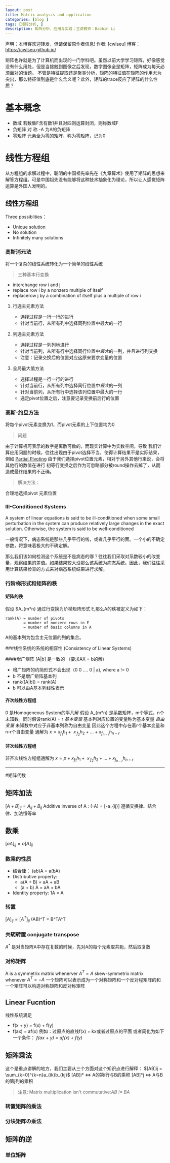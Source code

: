 ```yaml
---
layout: post
title: Matrix analysis and application
categories: [blog ]
tags: [矩阵分析, ]
description: 矩阵分析、应用与实践；主讲教师：Baobin Li
---
```




声明：本博客欢迎转发，但请保留原作者信息!
作者: [cwlseu]
博客： <https://cwlseu.github.io/>


矩阵也许就是为了计算机而出现的一门学科吧。虽然以前大学学习矩阵，好像感觉没有什么用处，但是当接触到图像之后发现，数字图像全是矩阵，矩阵成为每天必须面对的话题。
不管是特征提取还是聚类分析，矩阵的特征值在矩阵的作用尤为突出，那么特征值到底是什么含义呢？此外，矩阵的trace反应了矩阵的什么性质？

# 基本概念
* 数域
若数集F含有数1并且对四则运算封闭，则称数域F
* 负矩阵
对 称
-A 为A的负矩阵
* 零矩阵
元素全为零的矩阵，称为零矩阵，记为0

# 线性方程组
从方程组的求解过程中，聪明的中国祖先率先在《九章算术》使用了矩阵的思想来解答方程组。可是中国祖先没有能够将这种技术抽象化为理论，所以让人感觉矩阵运算是外国人发明的。

## 线性方程组

Three possiblities：
* Unique solution
* No solution
* Infinitely many solutions

### 高斯消元法
将一个复杂的线性系统转化为一个简单的线性系统

>三种基本行变换

* interchange row i and j
* replace row i by a nonzero multiple of itself
* replacerow j by a combination of itself plus a multiple of row i

1. 行选主元素方法
    - 选择过程是一行一行的进行
    - 针对当前行，从所有列中选择同列位置中最大的一行

2. 列选主元素方法
    - 选择过程是一列列地进行
    - 针对当前列，从所有行中选择同行位置中*最大*的一列，并且进行列交换
    - 注意：记录交换后的位置对应这原来要求变量的位置

3. 全局最大值方法
    - 选择过程是一行一行的进行
    - 针对当前行，从所有列中选择同行位置中*最大*的一列
    - 针对当前列，从所有行中选择该列位置中最大的一行
    - 选定pivot位置之后，注意要记录变换前后行的位置

### 高斯-约旦方法
将每个pivot元素变换为1，而pivot元素的上下位置均为0

>问题

由于计算机可表示的数字是离散可数的，而现实计算中为实数空间，导致
我们计算应用问题的时候，往往出现由于pivot选择不当，使得计算结果不是实际结果，例如
[Partial Pivoting](http://github.com/cwlseu/cwlseu.github.io/raw/master/img/blog/matrix-analysis/1.jpg)
由于我们选择pivot位置元素，相对于另外其他行来说，会将其他行的数值在进行
初等行变换之后作为可忽略部分被round操作去掉了，从而造成最终结果的不正确。

>解决方法：

合理地选择pivot 元素位置

### III-Conditioned Systems
A system of linear equations is said to be ill-conditioned when some small
perturbation in the system can produce relatively large changes in the exact
solution. Otherwise, the system is said to be well-conditioned

一般情况下，病态系统是那些几乎平行的线，或者几乎平行的面。一个小的不确定参数，将意味着极大的不确定解。

那么我们该如何检测这个系统是不是病态的哪？往往我们采取对系数较小的改变量，观察结果的差值。如果结果较大没那么该系统为病态系统。因此，我们往往采用计算结果检查的方式来对病态系统结果进行求解。

### 行阶梯形式和矩阵的秩

#### 矩阵的秩
假设 $A_{m*n} 通过行变换为阶梯矩阵形式 E,那么A的秩被定义为如下：

    rank(A) = number of pivots  
            = number of nonzero rows in E  
            = number of basic columns in A 

A的基本列为包含主元位置的列的集合。


###线性系统的系统的相容性 (Consistency of Linear Systems)

####增广矩阵 [A|b] 是一致的  （要求AX = b的解)
* 增广矩阵的约简形式不会出现（0 0 .... 0 | a), where a != 0
* b 不是增广矩阵基本列
* rank([A|b]) = rank(A)
* b 可以由A基本列线性表示

#### 齐次线性方程组
0 是Homogeneous System的平凡解
假设 A_{m*n} 是系数矩阵，m个等式，n个未知数。同时假设rank(A) = r
*基本变量* 基本列对应位置的变量称为基本变量
*自由变量* 未知数中对应于非基本列称为自由变量
因此这个方程中存在着r个基本变量和 n-r个自由变量
通解为 $x = x_f_1h_1 +ｘ_f_2h_2+... + x_f_{n-r}h_{n-r}$

#### 非次线性方程组
非齐次线性方程组通解为 $x = p+ x_f_1h_1 +ｘ_f_2h_2+... + x_f_{n-r}h_{n-r}$

-------------------------------------------------------------------------------

#矩阵代数
## 矩阵加法
$[A+B]_{ij} = A_{ij} + B_{ij}$
Additive inverse of A : (-A) = [-a_{ij}]
遵循交换律、结合律、加法恒等率

## 数乘
$[aA]_{ij} = a[A]_{ij}$
### 数乘的性质
* 结合律： (ab)A = a(bA)
* Distributive property: 
    - a(A + B) = aA + aB
    - (a + b) A = aA + bA
* Identity property: 1A = A
### 转置
$[A]_{ij} = [A^T]_{ji}$
(AB)^T = B^TA^T
### 共轭转置 conjugate transpose
$A^*$ 是对当矩阵A中存在复数的时候，先对A的每个元素取共轭，然后取复数

### 对称矩阵
A is a symmetrix matrix whenerver $A^T = A$
skew-symmetrix matrix whenever $A^T = -A$
一个矩阵可以表示成为一个对称矩阵和一个反对程矩阵的和
一个矩阵可以构造对称矩阵和反对称矩阵

## Linear Fucntion
线性系统满足
* f(x + y) = f(x) + f(y)
* f(ax) = af(x)
例如：过原点的直线f(x) = kx或者过原点的平面
或者简化为如下一个条件：
*f(ax + y) = af(x) + f(y)*

## 矩阵乘法
这个是重点讲解的地方，我们主要从三个方面对这个知识点进行解释：
$[AB]ij = \sum_{k=0}^{k=n}a_{ik}b_{kj}$
[AB]i* <=> A的第i行与B的乘积
[AB]*j <=> A与B的第j列的乘积

>注意:
    Matrix multiplication isn't commutative:*AB != BA*


### 转置矩阵的乘法
### 分块矩阵の乘法

## 矩阵的逆
### 单位矩阵

